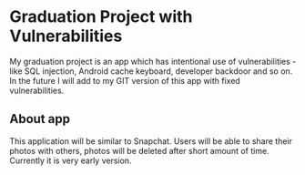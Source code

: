 # Graduation Project with Vulnerabilities

My graduation project is an app which has intentional use of vulnerabilities - like SQL injection, Android cache keyboard, developer backdoor and so on.  
In the future I will add to my GIT version of this app with fixed vulnerabilities.

## About app

This application will be similar to Snapchat. Users will be able to share their photos with others, photos will be deleted after short amount of time.
Currently it is very early version.